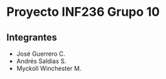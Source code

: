 # Proyecto INF236 Grupo 10

## Integrantes

- José Guerrero C.
- Andrés Saldias S.
- Myckoll Winchester M.
